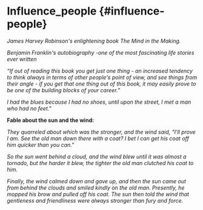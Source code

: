 # Influence_people {#influence-people}

_James Harvey Robinson&#039;s enlightening book The Mind in the Making._

_Benjamin Franklin&#039;s autobiography -one of the most fascinating life stories ever written_

_“If out of reading this book you get just one thing - an increased tendency to think always in terms of other people&#039;s point of view, and see things from their angle - if you get that one thing out of this book, it may easily prove to be one of the building blocks of your career.”_

_I had the blues because I had no shoes, until upon the street, I met a man who had no feet.&quot;_

**Fable about the sun and the wind:**

_They quarreled about which was the stronger, and the wind said, &quot;I&#039;ll prove I am. See the old man down there with a coat? I bet I can get his coat off him quicker than you can.&quot;_

_So the sun went behind a cloud, and the wind blew until it was almost a tornado, but the harder it blew, the tighter the old man clutched his coat to him._

_Finally, the wind calmed down and gave up, and then the sun came out from behind the clouds and smiled kindly on the old man. Presently, he mopped his brow and pulled off his coat. The sun then told the wind that gentleness and friendliness were always stronger than fury and force._